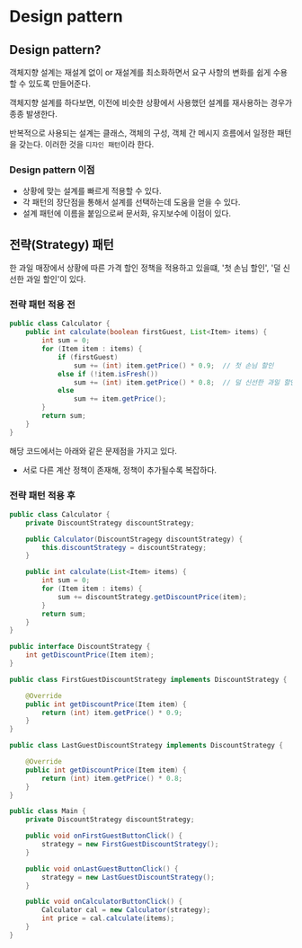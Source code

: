 # Design pattern

## Design pattern?
객체지향 설계는 재설계 없이 or 재설계를 최소화하면서 요구 사항의 변화를 쉽게 수용할 수 있도록 만들어준다.

객체지향 설계를 하다보면, 이전에 비슷한 상황에서 사용했던 설계를 재사용하는 경우가 종종 발생한다.

반복적으로 사용되는 설계는 클래스, 객체의 구성, 객체 간 메시지 흐름에서 일정한 패턴을 갖는다. 이러한 것을 `디자인 패턴`이라 한다.

### Design pattern 이점

- 상황에 맞는 설계를 빠르게 적용할 수 있다.
- 각 패턴의 장단점을 통해서 설계를 선택하는데 도움을 얻을 수 있다.
- 설계 패턴에 이름을 붙임으로써 문서화, 유지보수에 이점이 있다.

## 전략(Strategy) 패턴

한 과일 매장에서 상황에 따른 가격 할인 정책을 적용하고 있을떄, '첫 손님 할인', '덜 신선한 과일 할인'이 있다.

### 전략 패턴 적용 전

```java
public class Calculator {
    public int calculate(boolean firstGuest, List<Item> items) {
        int sum = 0;
        for (Item item : items) {
            if (firstGuest)
                sum += (int) item.getPrice() * 0.9;  // 첫 손님 할인
            else if (!item.isFresh())
                sum += (int) item.getPrice() * 0.8;  // 덜 신선한 과일 할인
            else
                sum += item.getPrice();
        }
        return sum;
    }
}
```

해당 코드에서는 아래와 같은 문제점을 가지고 있다.

- 서로 다른 계산 정책이 존재해, 정책이 추가될수록 복잡하다.

### 전략 패턴 적용 후

```java
public class Calculator {
    private DiscountStrategy discountStrategy;

    public Calculator(DiscountStragegy discountStrategy) {
        this.discountStrategy = discountStrategy;
    }

    public int calculate(List<Item> items) {
        int sum = 0;
        for (Item item : items) {
            sum += discountStrategy.getDiscountPrice(item);
        }
        return sum;
    }
}
```

```java
public interface DiscountStrategy {
    int getDiscountPrice(Item item);
}
```

```java
public class FirstGuestDiscountStrategy implements DiscountStrategy {

    @Override
    public int getDiscountPrice(Item item) {
        return (int) item.getPrice() * 0.9;
    }
}
```

```java
public class LastGuestDiscountStrategy implements DiscountStrategy {

    @Override
    public int getDiscountPrice(Item item) {
        return (int) item.getPrice() * 0.8;
    }
}
```

```java
public class Main {
    private DiscountStrategy discountStrategy;

    public void onFirstGuestButtonClick() {
        strategy = new FirstGuestDiscountStrategy();
    }

    public void onLastGuestButtonClick() {
        strategy = new LastGuestDiscountStrategy();
    }

    public void onCalculatorButtonClick() {
        Calculator cal = new Calculator(strategy);
        int price = cal.calculate(items);
    }
}
```